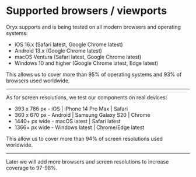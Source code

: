 # Supported browsers / viewports
Oryx supports and is being tested on all modern browsers and operating systems:

* iOS 16.x (Safari latest, Google Chrome latest)
* Android 13.x (Google Chrome latest)
* macOS Ventura (Safari latest, Google Chrome latest) 
* Windows 10 and higher (Google Chrome latest, Edge latest)

This allows us to cover more than 95% of operating systems and 93% of browsers used worldwide.

---

As for screen resolutions, we test our components on real devices: 

* 393 x 786 px - iOS | iPhone 14 Pro Max | Safari
* 360 x 670 px - Android | Samsung Galaxy S20 | Chrome
* 1440+ px wide - macOS latest | Safari latest
* 1366+ px wide - Windows latest | Chrome/Edge latest

This allow us to cover more than 94% of screen resolutions used worldwide.

---

Later we will add more browsers and screen resolutions to increase coverage to 97-98%.
